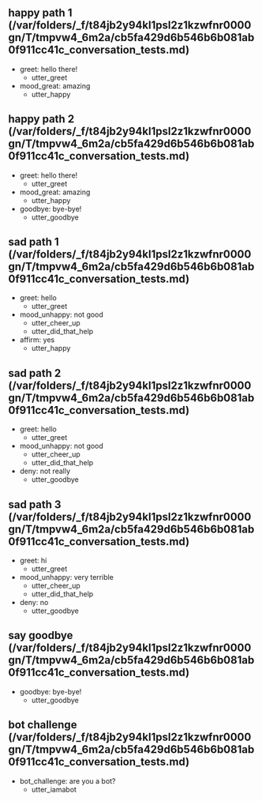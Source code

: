 ## happy path 1 (/var/folders/_f/t84jb2y94kl1psl2z1kzwfnr0000gn/T/tmpvw4_6m2a/cb5fa429d6b546b6b081ab0f911cc41c_conversation_tests.md)
* greet: hello there!   <!-- predicted: greeting: hello there! -->
    - utter_greet   <!-- predicted: utter_greeting -->
* mood_great: amazing   <!-- predicted: greeting: amazing -->
    - utter_happy   <!-- predicted: utter_greeting -->


## happy path 2 (/var/folders/_f/t84jb2y94kl1psl2z1kzwfnr0000gn/T/tmpvw4_6m2a/cb5fa429d6b546b6b081ab0f911cc41c_conversation_tests.md)
* greet: hello there!   <!-- predicted: greeting: hello there! -->
    - utter_greet   <!-- predicted: utter_greeting -->
* mood_great: amazing   <!-- predicted: greeting: amazing -->
    - utter_happy   <!-- predicted: utter_greeting -->
* goodbye: bye-bye!   <!-- predicted: conventional_close: bye-bye! -->
    - utter_goodbye   <!-- predicted: utter_conventional_close -->


## sad path 1 (/var/folders/_f/t84jb2y94kl1psl2z1kzwfnr0000gn/T/tmpvw4_6m2a/cb5fa429d6b546b6b081ab0f911cc41c_conversation_tests.md)
* greet: hello   <!-- predicted: greeting: hello -->
    - utter_greet   <!-- predicted: utter_greeting -->
* mood_unhappy: not good   <!-- predicted: conventional_close: not good -->
    - utter_cheer_up   <!-- predicted: utter_conventional_close -->
    - utter_did_that_help   <!-- predicted: action_listen -->
* affirm: yes   <!-- predicted: greeting: yes -->
    - utter_happy   <!-- predicted: utter_greeting -->


## sad path 2 (/var/folders/_f/t84jb2y94kl1psl2z1kzwfnr0000gn/T/tmpvw4_6m2a/cb5fa429d6b546b6b081ab0f911cc41c_conversation_tests.md)
* greet: hello   <!-- predicted: greeting: hello -->
    - utter_greet   <!-- predicted: utter_greeting -->
* mood_unhappy: not good   <!-- predicted: conventional_close: not good -->
    - utter_cheer_up   <!-- predicted: utter_conventional_close -->
    - utter_did_that_help   <!-- predicted: action_listen -->
* deny: not really   <!-- predicted: suggestion_cry: not really -->
    - utter_goodbye   <!-- predicted: utter_suggestion_cry_accept -->


## sad path 3 (/var/folders/_f/t84jb2y94kl1psl2z1kzwfnr0000gn/T/tmpvw4_6m2a/cb5fa429d6b546b6b081ab0f911cc41c_conversation_tests.md)
* greet: hi   <!-- predicted: greeting: hi -->
    - utter_greet   <!-- predicted: utter_greeting -->
* mood_unhappy: very terrible   <!-- predicted: encourage_self: very terrible -->
    - utter_cheer_up   <!-- predicted: action_my_fallback -->
    - utter_did_that_help   <!-- predicted: action_listen -->
* deny: no   <!-- predicted: greeting: no -->
    - utter_goodbye   <!-- predicted: utter_greeting -->


## say goodbye (/var/folders/_f/t84jb2y94kl1psl2z1kzwfnr0000gn/T/tmpvw4_6m2a/cb5fa429d6b546b6b081ab0f911cc41c_conversation_tests.md)
* goodbye: bye-bye!   <!-- predicted: conventional_close: bye-bye! -->
    - utter_goodbye   <!-- predicted: utter_conventional_close -->


## bot challenge (/var/folders/_f/t84jb2y94kl1psl2z1kzwfnr0000gn/T/tmpvw4_6m2a/cb5fa429d6b546b6b081ab0f911cc41c_conversation_tests.md)
* bot_challenge: are you a bot?   <!-- predicted: conventional_opening: are you a bot? -->
    - utter_iamabot   <!-- predicted: action_my_fallback -->


